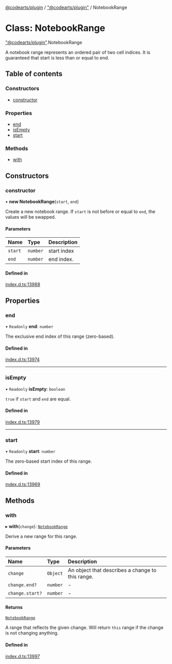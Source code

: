 [@codearts/plugin](../README.md) / ["@codearts/plugin"](../modules/_codearts_plugin_.md) / NotebookRange

# Class: NotebookRange

["@codearts/plugin"](../modules/_codearts_plugin_.md).NotebookRange

A notebook range represents an ordered pair of two cell indices.
It is guaranteed that start is less than or equal to end.

## Table of contents

### Constructors

- [constructor](codearts_plugin_.NotebookRange.md#constructor)

### Properties

- [end](codearts_plugin_.NotebookRange.md#end)
- [isEmpty](codearts_plugin_.NotebookRange.md#isempty)
- [start](codearts_plugin_.NotebookRange.md#start)

### Methods

- [with](codearts_plugin_.NotebookRange.md#with)

## Constructors

### constructor

• **new NotebookRange**(`start`, `end`)

Create a new notebook range. If `start` is not
before or equal to `end`, the values will be swapped.

#### Parameters

| Name | Type | Description |
| :------ | :------ | :------ |
| `start` | `number` | start index |
| `end` | `number` | end index. |

#### Defined in

[index.d.ts:13988](https://github.com/shuyaqian/cloudide-plugin-api/blob/5b69219/index.d.ts#L13988)

## Properties

### end

• `Readonly` **end**: `number`

The exclusive end index of this range (zero-based).

#### Defined in

[index.d.ts:13974](https://github.com/shuyaqian/cloudide-plugin-api/blob/5b69219/index.d.ts#L13974)

___

### isEmpty

• `Readonly` **isEmpty**: `boolean`

`true` if `start` and `end` are equal.

#### Defined in

[index.d.ts:13979](https://github.com/shuyaqian/cloudide-plugin-api/blob/5b69219/index.d.ts#L13979)

___

### start

• `Readonly` **start**: `number`

The zero-based start index of this range.

#### Defined in

[index.d.ts:13969](https://github.com/shuyaqian/cloudide-plugin-api/blob/5b69219/index.d.ts#L13969)

## Methods

### with

▸ **with**(`change`): [`NotebookRange`](codearts_plugin_.NotebookRange.md)

Derive a new range for this range.

#### Parameters

| Name | Type | Description |
| :------ | :------ | :------ |
| `change` | `Object` | An object that describes a change to this range. |
| `change.end?` | `number` | - |
| `change.start?` | `number` | - |

#### Returns

[`NotebookRange`](codearts_plugin_.NotebookRange.md)

A range that reflects the given change. Will return `this` range if the change
is not changing anything.

#### Defined in

[index.d.ts:13997](https://github.com/shuyaqian/cloudide-plugin-api/blob/5b69219/index.d.ts#L13997)
